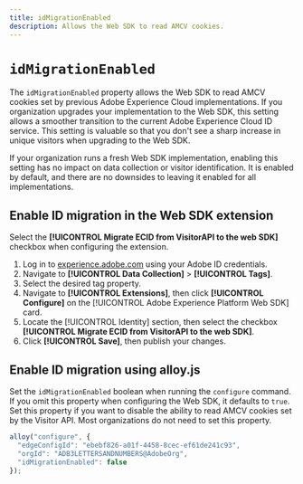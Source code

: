 ```yaml
---
title: idMigrationEnabled
description: Allows the Web SDK to read AMCV cookies.
---
```

# `idMigrationEnabled`

The `idMigrationEnabled` property allows the Web SDK to read AMCV cookies set by previous Adobe Experience Cloud implementations. If you organization upgrades your implementation to the Web SDK, this setting allows a smoother transition to the current Adobe Experience Cloud ID service. This setting is valuable so that you don't see a sharp increase in unique visitors when upgrading to the Web SDK.

If your organization runs a fresh Web SDK implementation, enabling this setting has no impact on data collection or visitor identification. It is enabled by default, and there are no downsides to leaving it enabled for all implementations.

## Enable ID migration in the Web SDK extension

Select the **[!UICONTROL Migrate ECID from VisitorAPI to the web SDK]** checkbox when configuring the extension.

1. Log in to [experience.adobe.com](https://experience.adobe.com) using your Adobe ID credentials.
1. Navigate to **[!UICONTROL Data Collection]** > **[!UICONTROL Tags]**.
1. Select the desired tag property.
1. Navigate to **[!UICONTROL Extensions]**, then click **[!UICONTROL Configure]** on the [!UICONTROL Adobe Experience Platform Web SDK] card.
1. Locate the [!UICONTROL Identity] section, then select the checkbox **[!UICONTROL Migrate ECID from VisitorAPI to the web SDK]**.
1. Click **[!UICONTROL Save]**, then publish your changes.

## Enable ID migration using alloy.js

Set the `idMigrationEnabled` boolean when running the `configure` command. If you omit this property when configuring the Web SDK, it defaults to `true`. Set this property if you want to disable the ability to read AMCV cookies set by the Visitor API. Most organizations do not need to set this property.

```js
alloy("configure", {
  "edgeConfigId": "ebebf826-a01f-4458-8cec-ef61de241c93",
  "orgId": "ADB3LETTERSANDNUMBERS@AdobeOrg",
  "idMigrationEnabled": false
});
```
